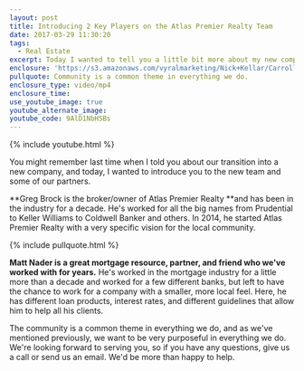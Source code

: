 ```yaml
---
layout: post
title: Introducing 2 Key Players on the Atlas Premier Realty Team
date: 2017-03-29 11:30:20
tags:
  - Real Estate
excerpt: Today I wanted to tell you a little bit more about my new company venture and introduce you to some important people who play a big role in our success.
enclosure: 'https://s3.amazonaws.com/vyralmarketing/Nick+Kellar/CarrollCounty+Real+Estate+Introductions.mp4'
pullquote: Community is a common theme in everything we do.
enclosure_type: video/mp4
enclosure_time:
use_youtube_image: true
youtube_alternate_image:
youtube_code: 9AlD1NbHSBs
---
```



{% include youtube.html %}

You might remember last time when I told you about our transition into a new company, and today, I wanted to introduce you to the new team and some of our partners.

**Greg Brock is the broker/owner of Atlas Premier Realty&nbsp;**and has been in the industry for a decade. He's worked for all the big names from Prudential to Keller Williams to Coldwell Banker and others. In 2014, he started Atlas Premier Realty with a very specific vision for the local community.

{% include pullquote.html %}

**Matt Nader is a great mortgage resource, partner, and friend who we've worked with for years.** He's worked in the mortgage industry for a little more than a decade and worked for a few different banks, but left to have the chance to work for a company with a smaller, more local feel. Here, he has different loan products, interest rates, and different guidelines that allow him to help all his clients.

The community is a common theme in everything we do, and as we've mentioned previously, we want to be very purposeful in everything we do. We're looking forward to serving you, so if you have any questions, give us a call or send us an email. We'd be more than happy to help.
